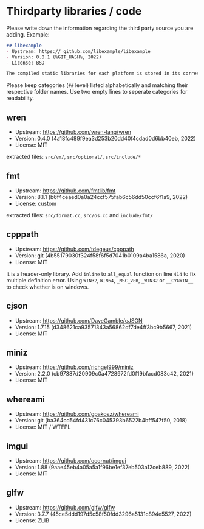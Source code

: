 # Thirdparty libraries / code

Please write down the information regarding the third party source you are adding. Example:
```md
## libexample
- Upstream: https:// github.com/libexample/libexample
- Version: 0.0.1 (%GIT_HASH%, 2022) 
- License: BSD

The compiled static libraries for each platform is stored in its corresponding folder, for instance, static library for linux is in `linux/` folder.
```

Please keep categories (`##` level) listed alphabetically and matching their respective folder names. Use two empty lines to seperate categories for readability.


## wren
- Upstream: https://github.com/wren-lang/wren
- Version: 0.4.0 (4a18fc489f9ea3d253b20dd40f4cdad0d6bb40eb, 2022)
- License: MIT

extracted files: `src/vm/`, `src/optional/`, `src/include/*`


## fmt
- Upstream: https://github.com/fmtlib/fmt
- Version: 8.1.1 (b6f4ceaed0a0a24ccf575fab6c56dd50ccf6f1a9, 2022)
- License: custom

extracted files: `src/format.cc`, `src/os.cc` and `include/fmt/`


## cpppath
- Upstream: https://github.com/tdegeus/cpppath
- Version: git (4b55179030f324f58f6f5d7041b0109a4ba1586a, 2020)
- License: MIT

It is a header-only library.
Add `inline` to `all_equal` function on line `414` to fix multiple definition error. Using `WIN32`, `WIN64`, `_MSC_VER`, `_WIN32` or `__CYGWIN__` to check whether is on windows.


## cjson
- Upstream: https://github.com/DaveGamble/cJSON
- Version: 1.7.15 (d348621ca93571343a56862df7de4ff3bc9b5667, 2021)
- License: MIT


## miniz
- Upstream: https://github.com/richgel999/miniz
- Version: 2.2.0 (cb97387d20909c0a4728972fd0f19bfacd083c42, 2021)
- License: MIT


## whereami
- Upstream: https://github.com/gpakosz/whereami
- Version: git (ba364cd54fd431c76c045393b6522b4bff547f50, 2018)
- License: MIT / WTFPL


## imgui
- Upstream: https://github.com/ocornut/imgui
- Version: 1.88 (9aae45eb4a05a5a1f96be1ef37eb503a12ceb889, 2022)
- License: MIT


## glfw
- Upstream: https://github.com/glfw/glfw
- Version: 3.7.7 (45ce5ddd197d5c58f50fdd3296a5131c894e5527, 2022)
- License: ZLIB